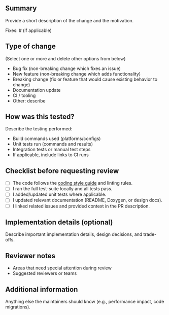 ## Summary
Provide a short description of the change and the motivation.

Fixes: #<issue-number> (if applicable)

## Type of change
(Select one or more and delete other options from below)
- Bug fix (non-breaking change which fixes an issue)
- New feature (non-breaking change which adds functionality)
- Breaking change (fix or feature that would cause existing behavior to change)
- Documentation update
- CI / tooling
- Other: describe

## How was this tested?
Describe the testing performed:
- Build commands used (platforms/configs)
- Unit tests run (commands and results)
- Integration tests or manual test steps
- If applicable, include links to CI runs

## Checklist before requesting review
- [ ] The code follows the [coding style guide](https://github.com/zhao-shihan/MACESW/STYLE_GUIDE.md) and linting rules.
- [ ] I ran the full test-suite locally and all tests pass.
- [ ] I added/updated unit tests where applicable.
- [ ] I updated relevant documentation (README, Doxygen, or design docs).
- [ ] I linked related issues and provided context in the PR description.

## Implementation details (optional)
Describe important implementation details, design decisions, and trade-offs.

## Reviewer notes
- Areas that need special attention during review
- Suggested reviewers or teams

## Additional information
Anything else the maintainers should know (e.g., performance impact, code migrations).
